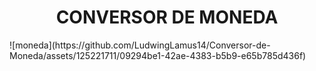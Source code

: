 <h1 align="center"> CONVERSOR DE MONEDA </h1>
![moneda](https://github.com/LudwingLamus14/Conversor-de-Moneda/assets/125221711/09294be1-42ae-4383-b5b9-e65b785d436f)


